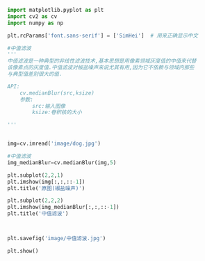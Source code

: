 
<BlogInfo id="1019" title="25.中值滤波" author="白日梦想猿" pv=0 read_times=0 pre_cost_time="0分28秒" category="图像处理" tag_list="['图像处理']" create_time="2021.08.13 11:44:54" update_time="2021.08.13 11:54:28" />

```python
import matplotlib.pyplot as plt
import cv2 as cv
import numpy as np

plt.rcParams['font.sans-serif'] = ['SimHei']  # 用来正确显示中文

#中值滤波
'''
中值滤波是一种典型的非线性滤波技术,基本思想是用像素领域灰度值的中值来代替
该像素点的灰度值.中值滤波对椒盐噪声来说尤其有用,因为它不依赖与领域内那些
与典型值差别很大的值.

API:
    cv.medianBlur(src,ksize)
    参数:
        src:输入图像
        ksize:卷积核的大小

'''


img=cv.imread('image/dog.jpg')

#中值滤波
img_medianBlur=cv.medianBlur(img,5)

plt.subplot(2,2,1)
plt.imshow(img[:,:,::-1])
plt.title('原图(椒盐噪声)')

plt.subplot(2,2,2)
plt.imshow(img_medianBlur[:,:,::-1])
plt.title('中值滤波')



plt.savefig('image/中值滤波.jpg')

plt.show()



```
